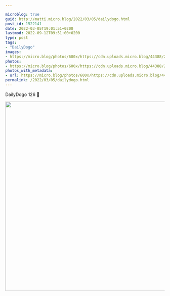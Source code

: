 ```yaml
---

microblog: true
guid: http://matti.micro.blog/2022/03/05/dailydogo.html
post_id: 1522141
date: 2022-03-05T19:01:51+0200
lastmod: 2022-09-12T09:51:00+0200
type: post
tags:
- "DailyDogo"
images:
- https://micro.blog/photos/600x/https://cdn.uploads.micro.blog/44388/2022/81ddea3db0.jpg
photos:
- https://micro.blog/photos/600x/https://cdn.uploads.micro.blog/44388/2022/81ddea3db0.jpg
photos_with_metadata:
- url: https://micro.blog/photos/600x/https://cdn.uploads.micro.blog/44388/2022/81ddea3db0.jpg
permalink: /2022/03/05/dailydogo.html
---
```

DailyDogo 126 🐶

<img src="/media/uploads/2022/81ddea3db0.jpg" width="600" height="600" alt="" />
